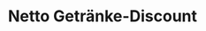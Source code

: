 ---
title: "Netto Getränke-Discount"
url: /coswig-anhalt/netto-getraenke-discount/
shop: Getränke
---